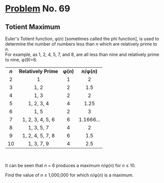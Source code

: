 # [Problem](https://projecteuler.net/problem=69) No. 69
<!-- Nice -->

## Totient Maximum

Euler's Totient function, φ(<var>n</var>) [sometimes called the phi function], is used to determine the number of numbers less than <var>n</var> which are relatively prime to <var>n</var>.<br>
For example, as 1, 2, 4, 5, 7, and 8, are all less than nine and relatively prime to nine, φ(9)=6.


<table>
    <tr align="center">
        <td><b><var>n</var></b></td>
        <td><b>Relatively Prime</b></td>
        <td><b>φ(<var>n</var>)</b></td>
        <td><b><var>n</var>/φ(<var>n</var>)</b></td>
    </tr>
    <tr align="center">
        <td>2</td>
        <td>1</td>
        <td>1</td>
        <td>2</td>
    </tr>
    <tr align="center">
        <td>3</td>
        <td>1, 2</td>
        <td>2</td>
        <td>1.5</td>
    </tr>
    <tr align="center">
        <td>4</td>
        <td>1, 3</td>
        <td>2</td>
        <td>2</td>
    </tr>
    <tr align="center">
        <td>5</td>
        <td>1, 2, 3, 4</td>
        <td>4</td>
        <td>1.25</td>
    </tr>
    <tr align="center">
        <td>6</td>
        <td>1, 5</td>
        <td>2</td>
        <td>3</td>
    </tr>
    <tr align="center">
        <td>7</td>
        <td>1, 2, 3, 4, 5, 6</td>
        <td>6</td>
        <td>1.1666...</td>
    </tr>
    <tr align="center">
        <td>8</td>
        <td>1, 3, 5, 7</td>
        <td>4</td>
        <td>2</td>
    </tr>
    <tr align="center">
        <td>9</td>
        <td>1, 2, 4, 5, 7, 8</td>
        <td>6</td>
        <td>1.5</td>
    </tr>
    <tr align="center">
        <td>10</td>
        <td>1, 3, 7, 9</td>
        <td>4</td>
        <td>2.5</td>
    </tr>
</table>
<br>

It can be seen that <var>n</var> = 6 produces a maximum <var>n</var>/φ(<var>n</var>) for <var>n</var> ≤ 10.

Find the value of <var>n</var> ≤ 1,000,000 for which <var>n</var>/φ(<var>n</var>) is a maximum.
